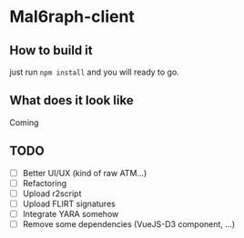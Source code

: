 # Mal6raph-client

## How to build it

just run `npm install` and you will ready to go.

## What does it look like

Coming

## TODO

* [ ] Better UI/UX (kind of raw ATM...)
* [ ] Refactoring
* [ ] Upload r2script
* [ ] Upload FLIRT signatures
* [ ] Integrate YARA somehow
* [ ] Remove some dependencies (VueJS-D3 component, ...)